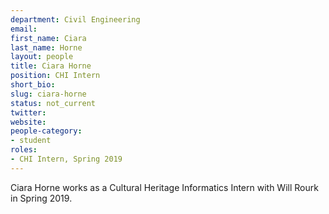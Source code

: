 ```yaml
---
department: Civil Engineering
email:
first_name: Ciara
last_name: Horne
layout: people
title: Ciara Horne
position: CHI Intern
short_bio:
slug: ciara-horne
status: not_current
twitter:
website:
people-category:
- student
roles:
- CHI Intern, Spring 2019
---
```


Ciara Horne works as a Cultural Heritage Informatics Intern with Will Rourk in Spring 2019.
